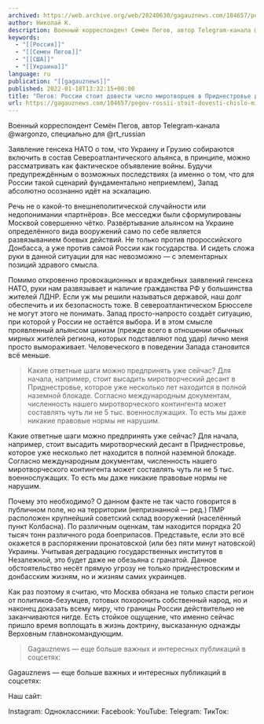 ```yaml
---
archived: https://web.archive.org/web/20240630/gagauznews.com/104657/pegov-rossii-stoit-dovesti-chislo-mirotvortsev-v-pridnestrove-do-5-tysyach.html
author: Николай К.
description: Военный корреспондент Семён Пегов, автор Telegram-канала @wargonzo, специально для @rt_russian Заявление генсека НАТО о том, что Украину и Грузию собираются включить в состав Североатлантического альянса, в принципе, можно рассматривать как фактическое объявление войны. Будучи предупреждённым о возможных последствиях (а именно о том, что для России такой сценарий фундаментально неприемлем), Запад абсолютно осознанно идёт на эскалацию. Речь не о какой-то внешнеполитической случайности или недопонимании «партнёров». Все месседжи были сформулированы Москвой совершенно чётко. Развёртывание альянсом на Украине определённого вида вооружений само по себе является развязыванием боевых действий. Не только против пророссийского Донбасса, а уже против самой России как государства. И сидеть сложа […]
keywords:
  - "[[Россия]]"
  - "[[Семен Пегов]]"
  - "[[США]]"
  - "[[Украина]]"
language: ru
publication: "[[gagauznews]]"
published: 2022-01-18T13:32:15+00:00
title: "Пегов: России стоит довести число миротворцев в Приднестровье до 5 тысяч"
url: https://gagauznews.com/104657/pegov-rossii-stoit-dovesti-chislo-mirotvortsev-v-pridnestrove-do-5-tysyach.html
---
```


Военный корреспондент Семён Пегов, автор Telegram-канала @wargonzo, специально для @rt_russian

Заявление генсека НАТО о том, что Украину и Грузию собираются включить в состав Североатлантического альянса, в принципе, можно рассматривать как фактическое объявление войны. Будучи предупреждённым о возможных последствиях (а именно о том, что для России такой сценарий фундаментально неприемлем), Запад абсолютно осознанно идёт на эскалацию.

Речь не о какой-то внешнеполитической случайности или недопонимании «партнёров». Все месседжи были сформулированы Москвой совершенно чётко. Развёртывание альянсом на Украине определённого вида вооружений само по себе является развязыванием боевых действий. Не только против пророссийского Донбасса, а уже против самой России как государства. И сидеть сложа руки в данной ситуации для нас невозможно — с элементарных позиций здравого смысла.

Помимо откровенно провокационных и враждебных заявлений генсека НАТО, руки нам развязывает и наличие гражданства РФ у большинства жителей ЛДНР. Если уж мы решили называться державой, наш долг обеспечить и их безопасность тоже. В североатлантическом Брюсселе не могут этого не понимать. Запад просто-напросто создаёт ситуацию, при которой у России не остаётся выбора. И в этом смысле проявленный альянсом цинизм (прежде всего в отношении обычных мирных жителей региона, которых подставляют под удар) лично меня просто вымораживает. Человеческого в поведении Запада становится всё меньше.

> Какие ответные шаги можно предпринять уже сейчас? Для начала, например, стоит высадить миротворческий десант в Приднестровье, которое уже несколько лет находится в полной наземной блокаде. Согласно международным документам, численность нашего миротворческого контингента может составлять чуть ли не 5 тыс. военнослужащих. То есть мы даже никакие правовые нормы не нарушим.

Какие ответные шаги можно предпринять уже сейчас? Для начала, например, стоит высадить миротворческий десант в Приднестровье, которое уже несколько лет находится в полной наземной блокаде. Согласно международным документам, численность нашего миротворческого контингента может составлять чуть ли не 5 тыс. военнослужащих. То есть мы даже никакие правовые нормы не нарушим.

Почему это необходимо? О данном факте не так часто говорится в публичном поле, но на территории (непризнанной — ред.) ПМР расположен крупнейший советский склад вооружений (населённый пункт Колбасна). По различным оценкам, там находится порядка 20 тысяч тонн различного рода боеприпасов. Представьте, если это всё окажется в распоряжении пронатовской (или без пяти минут натовской) Украины. Учитывая деградацию государственных институтов в Незалежной, это будет даже не обезьяна с гранатой. Данное обстоятельство несёт прямую угрозу не только приднестровским и донбасским жизням, но и жизням самих украинцев.

Как раз поэтому я считаю, что Москва обязана не только спасти регион от политиков-безумцев, готовых похоронить собственный народ, но и наконец доказать всему миру, что границы России действительно не заканчиваются нигде. Есть стойкое ощущение, что именно сейчас пришло время воплощать в жизнь доктрину, высказанную однажды Верховным главнокомандующим.



> Gagauznews — еще больше важных и интересных публикаций в соцсетях:

Gagauznews — еще больше важных и интересных публикаций в соцсетях:

Наш сайт:

Instagram:   Одноклассники:   Facebook:   YouTube:  Telegram:   ТикТок: